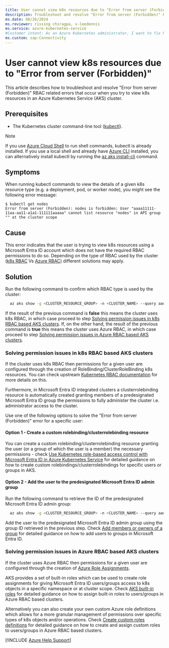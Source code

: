 ```yaml
---
title: User cannot view k8s resources due to "Error from server (Forbidden)"
description: Troubleshoot and resolve "Error from server (Forbidden)" RBAC related errors that occur when you try to view k8s resources in an Azure Kubernetes Service (AKS) cluster.
ms.date: 08/26/2024
ms.reviewer: rissing chiragpa, v-leedennis
ms.service: azure-kubernetes-service
#Customer intent: As an Azure Kubernetes administrator, I want to fix RBAC related errors so that users can access their cluster resources.
ms.custom: sap:Connectivity
---
```

# User cannot view k8s resources due to "Error from server (Forbidden)"

This article describes how to troubleshoot and resolve "Error from server (Forbidden)" RBAC related errors that occur when you try to view k8s resources in an Azure Kubernetes Service (AKS) cluster.

## Prerequisites

- The Kubernetes cluster command-line tool ([kubectl](https://kubernetes.io/docs/tasks/tools/)).

> [!NOTE]
> If you use [Azure Cloud Shell](/azure/cloud-shell/overview) to run shell commands, kubectl is already installed. If you use a local shell and already have [Azure CLI](/cli/azure/install-azure-cli) installed, you can alternatively install kubectl by running the [az aks install-cli](/cli/azure/aks#az-aks-install-cli) command.

## Symptoms

When running kubectl commands to view the details of a given k8s resource type (e.g. a deployment, pod, or worker node), you might see the following error message:

```output
$ kubectl get nodes
Error from server (Forbidden): nodes is forbidden: User "aaaa11111-11aa-aa11-a1a1-111111aaaaa" cannot list resource "nodes" in API group "" at the cluster scope
```

## Cause
This error indicates that the user is trying to view k8s resources using a Microsoft Entra ID account which does not have the required RBAC permissions to do so. Depending on the type of RBAC used by the cluster ([k8s RBAC](/azure/aks/azure-ad-rbac) Vs [Azure RBAC](/azure/aks/manage-azure-rbac)) different solutions may apply.

## Solution
Run the following command to confirm which RBAC type is used by the cluster:

  ```bash
	az aks show -g <CLUSTER_RESOURCE_GROUP> -n <CLUSTER_NAME> --query aadProfile.enableAzureRbac
  ```

If the result of the previous command is **false** this means the cluster uses k8s RBAC, in which case proceed to step [Solving permission issues in k8s RBAC based AKS clusters](#k8srbac). If, on the other hand, the result of the previous command is **true** this means the cluster uses Azure RBAC, in which case proceed to step [Solving permission issues in Azure RBAC based AKS clusters](#azurerbac).

### Solving permission issues in k8s RBAC based AKS clusters<a name="k8srbac">
If the cluster uses k8s RBAC then permissions for a given user are configured through the creation of RoleBinding/ClusterRoleBinding k8s resources. You can check upstream [Kubernetes RBAC documentation](https://kubernetes.io/docs/reference/access-authn-authz/rbac/) for more details on this.

Furthermore, in Microsoft Entra ID integrated clusters a clusterrolebinding resource is automatically created granting members of a predesignated Microsoft Entra ID group the permissions to fully administer the cluster i.e. administrator access to the cluster.

Use one of the following options to solve the "Error from server (Forbidden)" error for a specific user:

#### Option 1 - Create a custom rolebinding/clusterrolebinding resource
You can create a custom rolebinding/clusterrolebinding resource granting the user (or a group of which the user is a member) the necessary permissions - check [Use Kubernetes role-based access control with Microsoft Entra ID in Azure Kubernetes Service](/azure/aks/azure-ad-rbac) for detailed guidance on how to create custom rolebindings/clusterrolebindings for specific users or groups in AKS.

#### Option 2 - Add the user to the predesignated Microsoft Entra ID admin group
Run the following command to retrieve the ID of the predesignated Microsoft Entra ID admin group:

  ```bash
	az aks show -g <CLUSTER_RESOURCE_GROUP> -n <CLUSTER_NAME> --query aadProfile.adminGroupObjectIDs
  ```

Add the user to the predesignated Microsoft Entra ID admin group using the group ID retrieved in the previous step. Check [Add members or owners of a group](/entra/fundamentals/how-to-manage-groups#add-members-or-owners-of-a-group) for detailed guidance on how to add users to groups in Microsoft Entra ID.

### Solving permission issues in Azure RBAC based AKS clusters<a name="azurerbac">

If the cluster uses Azure RBAC then permissions for a given user are configured through the creation of [Azure Role Assignments](/azure/role-based-access-control/role-assignments).

AKS provides a set of built-in roles which can be used to create role assignments for giving Microsoft Entra ID users/groups access to k8s objects in a specific namespace or at cluster scope. Check [AKS built-in roles](/azure/aks/manage-azure-rbac#aks-built-in-roles) for detailed guidance on how to assign built-in roles to users/groups in Azure RBAC based clusters.

Alternatively you can also create your own custom Azure role definitions which allows for a more granular management of permissions over specific types of k8s objects and/or operations. Check [Create custom roles definitions](/azure/aks/manage-azure-rbac#create-custom-roles-definitions) for detailed guidance on how to create and assign custom roles to users/groups in Azure RBAC based clusters.



[!INCLUDE [Azure Help Support](../../../includes/azure-help-support.md)]
